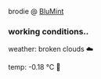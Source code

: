 brodie @ [BluMint](https://www.linkedin.com/company/blumint-io/)

<!--weather_start-->
### working conditions..

weather: broken clouds ☁️

temp: -0.18 °C 🧥

<!--weather_end-->
